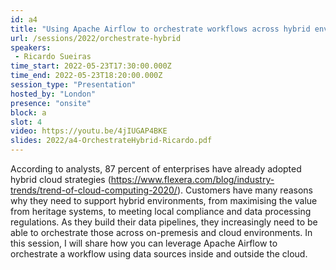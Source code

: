 ```yaml
---
id: a4
title: "Using Apache Airflow to orchestrate workflows across hybrid environments"
url: /sessions/2022/orchestrate-hybrid
speakers:
 - Ricardo Sueiras
time_start: 2022-05-23T17:30:00.000Z
time_end: 2022-05-23T18:20:00.000Z
session_type: "Presentation"
hosted_by: "London"
presence: "onsite"
block: a
slot: 4
video: https://youtu.be/4jIUGAP4BKE
slides: 2022/a4-OrchestrateHybrid-Ricardo.pdf
---
```


According to analysts, 87 percent of enterprises have already adopted hybrid cloud strategies (https://www.flexera.com/blog/industry-trends/trend-of-cloud-computing-2020/). Customers have many reasons why they need to support hybrid environments, from maximising the value from heritage systems, to meeting local compliance and data processing regulations. As they build their data pipelines, they increasingly need to be able to orchestrate those across on-premesis and cloud environments. In this session, I will share how you can leverage Apache Airflow to orchestrate a workflow using data sources inside and outside the cloud.